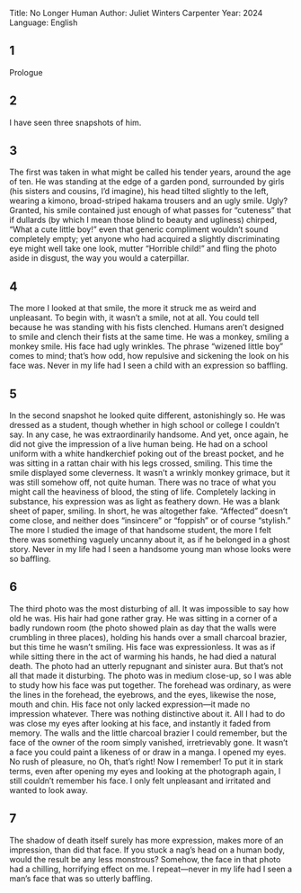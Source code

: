 Title: No Longer Human
Author: Juliet Winters Carpenter
Year: 2024
Language: English

## 1
Prologue

## 2
I have seen three snapshots of him.

## 3
The first was taken in what might be called his tender years, around the age of ten. He was standing at the edge of a garden pond, surrounded by girls (his sisters and cousins, I’d imagine), his head tilted slightly to the left, wearing a kimono, broad-striped hakama trousers and an ugly smile. Ugly? Granted, his smile contained just enough of what passes for “cuteness” that if dullards (by which I mean those blind to beauty and ugliness) chirped, “What a cute little boy!” even that generic compliment wouldn’t sound completely empty; yet anyone who had acquired a slightly discriminating eye might well take one look, mutter “Horrible child!” and fling the photo aside in disgust, the way you would a caterpillar.

## 4
The more I looked at that smile, the more it struck me as weird and unpleasant. To begin with, it wasn’t a smile, not at all. You could tell because he was standing with his fists clenched. Humans aren’t designed to smile and clench their fists at the same time. He was a monkey, smiling a monkey smile. His face had ugly wrinkles. The phrase “wizened little boy” comes to mind; that’s how odd, how repulsive and sickening the look on his face was. Never in my life had I seen a child with an expression so baffling.

## 5
In the second snapshot he looked quite different, astonishingly so. He was dressed as a student, though whether in high school or college I couldn’t say. In any case, he was extraordinarily handsome. And yet, once again, he did not give the impression of a live human being. He had on a school uniform with a white handkerchief poking out of the breast pocket, and he was sitting in a rattan chair with his legs crossed, smiling. This time the smile displayed some cleverness. It wasn’t a wrinkly monkey grimace, but it was still somehow off, not quite human. There was no trace of what you might call the heaviness of blood, the sting of life. Completely lacking in substance, his expression was as light as feathery down. He was a blank sheet of paper, smiling. In short, he was altogether fake. “Affected” doesn’t come close, and neither does “insincere” or “foppish” or of course “stylish.” The more I studied the image of that handsome student, the more I felt there was something vaguely uncanny about it, as if he belonged in a ghost story. Never in my life had I seen a handsome young man whose looks were so baffling.

## 6
The third photo was the most disturbing of all. It was impossible to say how old he was. His hair had gone rather gray. He was sitting in a corner of a badly rundown room (the photo showed plain as day that the walls were crumbling in three places), holding his hands over a small charcoal brazier, but this time he wasn’t smiling. His face was expressionless. It was as if while sitting there in the act of warming his hands, he had died a natural death. The photo had an utterly repugnant and sinister aura. But that’s not all that made it disturbing. The photo was in medium close-up, so I was able to study how his face was put together. The forehead was ordinary, as were the lines in the forehead, the eyebrows, and the eyes, likewise the nose, mouth and chin. His face not only lacked expression—it made no impression whatever. There was nothing distinctive about it. All I had to do was close my eyes after looking at his face, and instantly it faded from memory. The walls and the little charcoal brazier I could remember, but the face of the owner of the room simply vanished, irretrievably gone. It wasn’t a face you could paint a likeness of or draw in a manga. I opened my eyes. No rush of pleasure, no Oh, that’s right! Now I remember! To put it in stark terms, even after opening my eyes and looking at the photograph again, I still couldn’t remember his face. I only felt unpleasant and irritated and wanted to look away.

## 7
The shadow of death itself surely has more expression, makes more of an impression, than did that face. If you stuck a nag’s head on a human body, would the result be any less monstrous? Somehow, the face in that photo had a chilling, horrifying effect on me. I repeat—never in my life had I seen a man’s face that was so utterly baffling.
